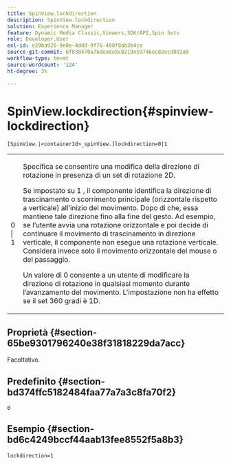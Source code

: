 ```yaml
---
title: SpinView.lockdirection
description: SpinView.lockdirection
solution: Experience Manager
feature: Dynamic Media Classic,Viewers,SDK/API,Spin Sets
role: Developer,User
exl-id: e29ba926-9e0e-4ddd-9f76-408f8ab3b4ca
source-git-commit: 6f838470a7bdea8e8c0219e59746ec82ecd802a8
workflow-type: tm+mt
source-wordcount: '124'
ht-degree: 3%

---
```


# SpinView.lockdirection{#spinview-lockdirection}

`[SpinView.|<containerId>_spinView.]lockdirection=0|1`

<table id="table_18D47E7C6A2D4D68B94225CB621D5F7C"> 
 <tbody> 
  <tr> 
   <td colname="col1"> <p> <span class="codeph"> 0 | 1 </span> </p> </td> 
   <td colname="col2"> <p> Specifica se consentire una modifica della direzione di rotazione in presenza di un set di rotazione 2D. </p> <p>Se impostato su <span class="codeph"> 1 </span>, il componente identifica la direzione di trascinamento o scorrimento principale (orizzontale rispetto a verticale) all’inizio del movimento. Dopo di che, essa mantiene tale direzione fino alla fine del gesto. Ad esempio, se l’utente avvia una rotazione orizzontale e poi decide di continuare il movimento di trascinamento in direzione verticale, il componente non esegue una rotazione verticale. Considera invece solo il movimento orizzontale del mouse o del passaggio. </p> <p>Un valore di <span class="codeph"> 0 </span> consente a un utente di modificare la direzione di rotazione in qualsiasi momento durante l’avanzamento del movimento. L'impostazione non ha effetto se il set 360 gradi è 1D. </p> </td> 
  </tr> 
 </tbody> 
</table>

## Proprietà {#section-65be9301796240e38f31818229da7acc}

Facoltativo.

## Predefinito {#section-bd374ffc5182484faa77a7a3c8fa70f2}

`0`

## Esempio {#section-bd6c4249bccf44aab13fee8552f5a8b3}

`lockdirection=1`
